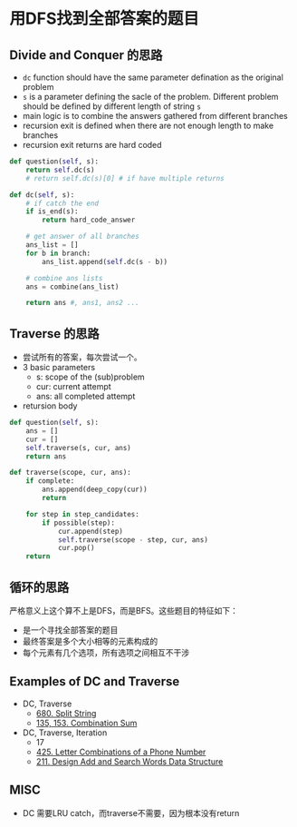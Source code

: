 # 用DFS找到全部答案的题目

## Divide and Conquer 的思路
- `dc` function should have the same parameter defination as the original problem
- `s` is a parameter defining the sacle of the problem. Different problem should be defined by different length of string `s`
- main logic is to combine the answers gathered from different branches
- recursion exit is defined when there are not enough length to make branches
- recursion exit returns are hard coded
```python
def question(self, s):
    return self.dc(s)
    # return self.dc(s)[0] # if have multiple returns

def dc(self, s):
    # if catch the end
    if is_end(s):
        return hard_code_answer

    # get answer of all branches
    ans_list = []
    for b in branch:
        ans_list.append(self.dc(s - b))

    # combine ans lists
    ans = combine(ans_list)

    return ans #, ans1, ans2 ...
```

## Traverse 的思路
- 尝试所有的答案，每次尝试一个。
- 3 basic parameters
    - s: scope of the (sub)problem
    - cur: current attempt
    - ans: all completed attempt
- retursion body
```python
def question(self, s):
    ans = []
    cur = []
    self.traverse(s, cur, ans)
    return ans

def traverse(scope, cur, ans):
    if complete:
        ans.append(deep_copy(cur))
        return

    for step in step_candidates:
        if possible(step):
            cur.append(step)
            self.traverse(scope - step, cur, ans)
            cur.pop()
    return
```


## 循环的思路
严格意义上这个算不上是DFS，而是BFS。这些题目的特征如下：
- 是一个寻找全部答案的题目
- 最终答案是多个大小相等的元素构成的
- 每个元素有几个选项，所有选项之间相互不干涉

## Examples of DC and Traverse
- DC, Traverse
    - [680. Split String](lint680.md)
    - [135, 153. Combination Sum](lint153.md)
- DC, Traverse, Iteration
    - 17
    - [425. Letter Combinations of a Phone Number](lint425.md)
    - [211. Design Add and Search Words Data Structure](leet211.md)
## MISC
- DC 需要LRU catch，而traverse不需要，因为根本没有return